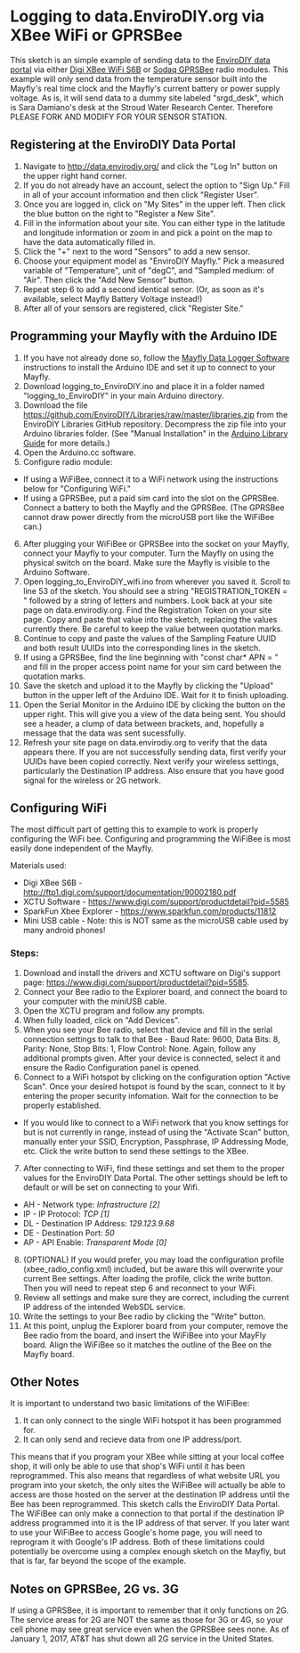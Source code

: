 # Logging to data.EnviroDIY.org via XBee WiFi or GPRSBee

This sketch is an simple example of sending data to the [EnviroDIY data portal](http://data.envirodiy.org/) via either [Digi XBee WiFi  S6B](https://www.digi.com/support/productdetail?pid=5585) or [Sodaq GPRSBee](https://shop.sodaq.com/en/gprsbee.html) radio modules.  This example will only send data from the temperature sensor built into the Mayfly's real time clock and the Mayfly's current battery or power supply voltage.  As is, it will send data to a dummy site labeled "srgd_desk", which is Sara Damiano's desk at the Stroud Water Research Center. Therefore PLEASE FORK AND MODIFY FOR YOUR SENSOR STATION.

## Registering at the EnviroDIY Data Portal

1. Navigate to http://data.envirodiy.org/ and click the "Log In" button on the upper right hand corner.
2. If you do not already have an account, select the option to "Sign Up."  Fill in all of your account information and then click "Register User".
3. Once you are logged in, click on "My Sites" in the upper left.  Then click the blue button on the right to "Register a New Site".
4. Fill in the information about your site.  You can either type in the latitude and longitude information or zoom in and pick a point on the map to have the data automatically filled in.
5. Click the "+" next to the word "Sensors" to add a new sensor.
6. Choose your equipment model as "EnviroDIY Mayfly."  Pick a measured variable of "Temperature", unit of "degC", and "Sampled medium: of "Air". Then click the "Add New Sensor" button.
7. Repeat step 6 to add a second identical senor.  (Or, as soon as it's available, select Mayfly Battery Voltage instead!)
8. After all of your sensors are registered, click "Register Site."


## Programming your Mayfly with the Arduino IDE
1. If you have not already done so, follow the [Mayfly Data Logger Software](https://envirodiy.org/mayfly/software/) instructions to install the Arduino IDE and set it up to connect to your Mayfly.
2. Download logging_to_EnviroDIY.ino and place it in a folder named "logging_to_EnviroDIY" in your main Arduino directory.
3. Download the file https://github.com/EnviroDIY/Libraries/raw/master/libraries.zip from the EnviroDIY Libraries GitHub repository.  Decompress the zip file into your Arduino libraries folder.  (See "Manual Installation" in the [Arduino Library Guide](https://www.arduino.cc/en/Guide/Libraries#toc5) for more details.)
4. Open the Arduino.cc software.
5. Configure radio module:
  * If using a WiFiBee, connect it to a WiFi network using the instructions below for "Configuring WiFi."  
  * If using a GPRSBee, put a paid sim card into the slot on the GPRSBee.  Connect a battery to both the Mayfly and the GPRSBee.  (The GPRSBee cannot draw power directly from the microUSB port like the WiFiBee can.)
6. After plugging your WiFiBee or GPRSBee into the socket on your Mayfly, connect your Mayfly to your computer. Turn the Mayfly on using the physical switch on the board.  Make sure the Mayfly is visible to the Arduino Software.
7. Open logging_to_EnviroDIY_wifi.ino from wherever you saved it.  Scroll to line 53 of the sketch.  You should see a string "REGISTRATION_TOKEN = " followed by a string of letters and numbers.  Look back at your site page on data.envirodiy.org.  Find the Registration Token on your site page.  Copy and paste that value into the sketch, replacing the values currently there.  Be careful to keep the value between quotation marks.
8.  Continue to copy and paste the values of the Sampling Feature UUID and both result UUIDs into the corresponding lines in the sketch.
9. If using a GPRSBee, find the line beginning with "const char* APN = " and fill in the proper access point name for your sim card between the quotation marks.
10.  Save the sketch and upload it to the Mayfly by clicking the "Upload" button in the upper left of the Arduino IDE.  Wait for it to finish uploading.
11. Open the Serial Monitor in the Arduino IDE by clicking the button on the upper right.  This will give you a view of the data being sent.  You should see a header, a clump of data between brackets, and, hopefully a message that the data was sent sucessfully.
12.  Refresh your site page on data.envirodiy.org to verify that the data appears there.  If you are not successfully sending data, first verify your UUIDs have been copied correctly.  Next verify your wireless settings, particularly the Destination IP address.  Also ensure that you have good signal for the wireless or 2G network.


## Configuring WiFi
The most difficult part of getting this to example to work is properly configuring the WiFi bee.  Configuring and programming the WiFiBee is most easily done independent of the Mayfly.

Materials used:

- Digi XBee S6B - http://ftp1.digi.com/support/documentation/90002180.pdf
- XCTU Software - https://www.digi.com/support/productdetail?pid=5585
- SparkFun Xbee Explorer - https://www.sparkfun.com/products/11812
- Mini USB cable - Note: this is NOT same as the microUSB cable used by many android phones!

### Steps:
1. Download and install the drivers and XCTU software on Digi's support page: https://www.digi.com/support/productdetail?pid=5585.
2. Connect your Bee radio to the Explorer board, and connect the board to your computer with the miniUSB cable.
3. Open the XCTU program and follow any prompts.
4. When fully loaded, click on "Add Devices".
5. When you see your Bee radio, select that device and fill in the serial connection settings to talk to that Bee - Baud Rate: 9600, Data Bits: 8, Parity: None, Stop Bits: 1, Flow Control: None. Again, follow any additional prompts given.  After your device is connected, select it and ensure the Radio Configuration panel is opened.
6. Connect to a WiFi hotspot by clicking on the configuration option "Active Scan".  Once your desired hotspot is found by the scan, connect to it by entering the proper security infomation.  Wait for the connection to be properly established.
- If you would like to connect to a WiFi network that you know settings for but is not currently in range, instead of using the "Activate Scan" button, manually enter your SSID, Encryption, Passphrase, IP Addressing Mode, etc.  Click the write button to send these settings to the XBee.
7. After connecting to WiFi, find these settings and set them to the proper values for the EnviroDIY Data Portal.  The other settings should be left to default or will be set on connecting to your Wifi.
  - AH - Network type: _Infrastructure [2]_
  - IP - IP Protocol: _TCP [1]_
  - DL - Destination IP Address: _129.123.9.68_
  - DE - Destination Port: _50_
  - AP - API Enable: _Transparent Mode [0]_
8. (OPTIONAL) If you would prefer, you may load the configuration profile (xbee_radio_config.xml) included, but be aware this will overwrite your current Bee settings.  After loading the profile, click the write button.  Then you will need to repeat step 6 and reconnect to your WiFi.
9. Review all settings and make sure they are correct, including the current IP address of the intended WebSDL service.
10. Write the settings to your Bee radio by clicking the "Write" button.
11. At this point, unplug the Explorer board from your computer, remove the Bee radio from the board, and insert the WiFiBee into your MayFly board.  Align the WiFiBee so it matches the outline of the Bee on the Mayfly board.


## Other Notes
It is important to understand two basic limitations of the WiFiBee:

1. It can only connect to the single WiFi hotspot it has been programmed for.  
2. It can only send and recieve data from one IP address/port.

This means that if you program your XBee while sitting at your local coffee shop, it will only be able to use that shop's WiFi until it has been reprogrammed.  This also means that regardless of what website URL you program into your sketch, the only sites the WiFiBee will actually be able to access are those hosted on the server at the destination IP address until the Bee has been reprogrammed.  This sketch calls the EnviroDIY Data Portal.  The WiFiBee can only make a connection to that portal if the destination IP address programmed into it is the IP address of that server.  If you later want to use your WiFiBee to access Google's home page, you will need to reprogram it with Google's IP address.  Both of these limitations could potentially be overcome using a complex enough sketch on the Mayfly, but that is far, far beyond the scope of the example.

## Notes on GPRSBee, 2G vs. 3G
If using a GPRSBee, it is important to remember that it only functions on 2G.  The service areas for 2G are NOT the same as those for 3G or 4G, so your cell phone may see great service even when the GPRSBee sees none.  As of January 1, 2017, AT&T has shut down all 2G service in the United States.  
